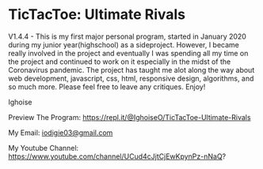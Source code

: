 # TicTacToe: Ultimate Rivals
V1.4.4 - This is my first major personal program, started in January 2020 during my junior year(highschool) as a sideproject. However, I became really involved in the project and eventually I was spending all my time on the project and continued to work on it especially in the midst of the Coronavirus pandemic. The project has taught me alot along the way about web development, javascript, css, html, responsive design, algorithms, and so much more. Please feel free to leave any critiques. Enjoy!


Ighoise

Preview The Program: https://repl.it/@IghoiseO/TicTacToe-Ultimate-Rivals

My Email: iodigie03@gmail.com

My Youtube Channel: https://www.youtube.com/channel/UCud4cJjtCjEwKpynPz-nNaQ?

